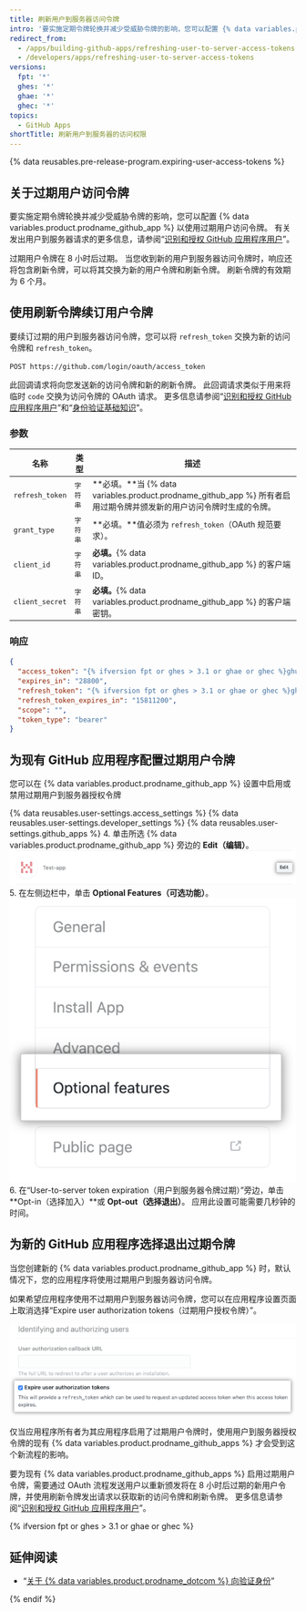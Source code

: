 ```yaml
---
title: 刷新用户到服务器访问令牌
intro: '要实施定期令牌轮换并减少受威胁令牌的影响，您可以配置 {% data variables.product.prodname_github_app %} 以使用过期用户访问令牌。'
redirect_from:
  - /apps/building-github-apps/refreshing-user-to-server-access-tokens
  - /developers/apps/refreshing-user-to-server-access-tokens
versions:
  fpt: '*'
  ghes: '*'
  ghae: '*'
  ghec: '*'
topics:
  - GitHub Apps
shortTitle: 刷新用户到服务器的访问权限
---
```


{% data reusables.pre-release-program.expiring-user-access-tokens %}

## 关于过期用户访问令牌

要实施定期令牌轮换并减少受威胁令牌的影响，您可以配置 {% data variables.product.prodname_github_app %} 以使用过期用户访问令牌。 有关发出用户到服务器请求的更多信息，请参阅“[识别和授权 GitHub 应用程序用户](/apps/building-github-apps/identifying-and-authorizing-users-for-github-apps/)”。

过期用户令牌在 8 小时后过期。 当您收到新的用户到服务器访问令牌时，响应还将包含刷新令牌，可以将其交换为新的用户令牌和刷新令牌。 刷新令牌的有效期为 6 个月。

## 使用刷新令牌续订用户令牌

要续订过期的用户到服务器访问令牌，您可以将 `refresh_token` 交换为新的访问令牌和 `refresh_token`。

  `POST https://github.com/login/oauth/access_token`

此回调请求将向您发送新的访问令牌和新的刷新令牌。  此回调请求类似于用来将临时 `code` 交换为访问令牌的 OAuth 请求。 更多信息请参阅“[识别和授权 GitHub 应用程序用户](/apps/building-github-apps/identifying-and-authorizing-users-for-github-apps/#2-users-are-redirected-back-to-your-site-by-github)”和“[身份验证基础知识](/rest/guides/basics-of-authentication#providing-a-callback)”。

### 参数

| 名称              | 类型    | 描述                                                                                      |
| --------------- | ----- | --------------------------------------------------------------------------------------- |
| `refresh_token` | `字符串` | **必填。**当 {% data variables.product.prodname_github_app %} 所有者启用过期令牌并颁发新的用户访问令牌时生成的令牌。 |
| `grant_type`    | `字符串` | **必填。**值必须为 `refresh_token`（OAuth 规范要求）。                                                |
| `client_id`     | `字符串` | **必填。**{% data variables.product.prodname_github_app %} 的客户端 ID。                      |
| `client_secret` | `字符串` | **必填。**{% data variables.product.prodname_github_app %} 的客户端密钥。                       |

### 响应

```json
{
  "access_token": "{% ifversion fpt or ghes > 3.1 or ghae or ghec %}ghu_16C7e42F292c6912E7710c838347Ae178B4a{% else %}e72e16c7e42f292c6912e7710c838347ae178b4a{% endif %}",
  "expires_in": "28800",
  "refresh_token": "{% ifversion fpt or ghes > 3.1 or ghae or ghec %}ghr_1B4a2e77838347a7E420ce178F2E7c6912E169246c34E1ccbF66C46812d16D5B1A9Dc86A1498{% else %}r1.c1b4a2e77838347a7e420ce178f2e7c6912e169246c34e1ccbf66c46812d16d5b1a9dc86a149873c{% endif %}",
  "refresh_token_expires_in": "15811200",
  "scope": "",
  "token_type": "bearer"
}
```
## 为现有 GitHub 应用程序配置过期用户令牌

您可以在 {% data variables.product.prodname_github_app %} 设置中启用或禁用过期用户到服务器授权令牌

{% data reusables.user-settings.access_settings %}
{% data reusables.user-settings.developer_settings %}
{% data reusables.user-settings.github_apps %}
4. 单击所选 {% data variables.product.prodname_github_app %} 旁边的 **Edit（编辑）**。 ![编辑 GitHub 应用程序的设置](/assets/images/github-apps/edit-test-app.png)
5. 在左侧边栏中，单击 **Optional Features（可选功能）**。 ![可选功能选项卡](/assets/images/github-apps/optional-features-option.png)
6. 在“User-to-server token expiration（用户到服务器令牌过期）”旁边，单击 **Opt-in（选择加入）**或 **Opt-out（选择退出）**。 应用此设置可能需要几秒钟的时间。

## 为新的 GitHub 应用程序选择退出过期令牌

当您创建新的 {% data variables.product.prodname_github_app %} 时，默认情况下，您的应用程序将使用过期用户到服务器访问令牌。

如果希望应用程序使用不过期用户到服务器访问令牌，您可以在应用程序设置页面上取消选择“Expire user authorization tokens（过期用户授权令牌）”。

![在 GitHub 应用程序设置过程中选择加入过期用户令牌的选项](/assets/images/github-apps/expire-user-tokens-selection.png)

仅当应用程序所有者为其应用程序启用了过期用户令牌时，使用用户到服务器授权令牌的现有 {% data variables.product.prodname_github_apps %} 才会受到这个新流程的影响。

要为现有 {% data variables.product.prodname_github_apps %} 启用过期用户令牌，需要通过 OAuth 流程发送用户以重新颁发将在 8 小时后过期的新用户令牌，并使用刷新令牌发出请求以获取新的访问令牌和刷新令牌。 更多信息请参阅“[识别和授权 GitHub 应用程序用户](/apps/building-github-apps/identifying-and-authorizing-users-for-github-apps/)”。

{% ifversion fpt or ghes > 3.1 or ghae or ghec %}

## 延伸阅读

- “[关于 {% data variables.product.prodname_dotcom %} 向验证身份](/github/authenticating-to-github/about-authentication-to-github#githubs-token-formats)”

{% endif %}
